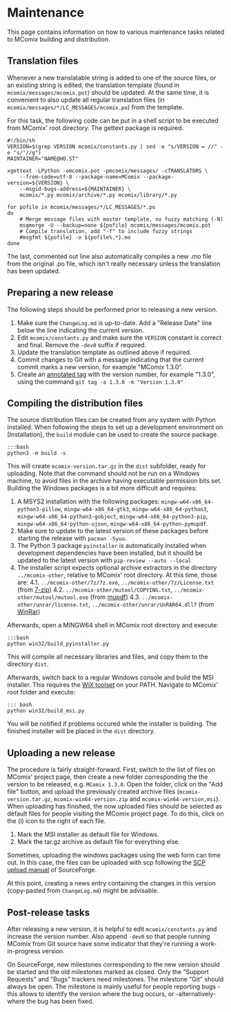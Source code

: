 Maintenance
===========

This page contains information on how to various maintenance tasks related to MComix building and distribution.

Translation files
-----------------

Whenever a new translatable string is added to one of the source files, or an existing string is edited, the translation template (found in `mcomix/messages/mcomix.pot`) should be updated. At the same time, it is convenient to also update all regular translation files (in `mcomix/messages/*/LC_MESSAGES/mcomix.po`) from the template.

For this task, the following code can be put in a shell script to be executed from MComix' root directory. The gettext package is required.

~~~~~~
#!/bin/sh
VERSION=$(grep VERSION mcomix/constants.py | sed -e "s/VERSION = //" -e "s/'//g")
MAINTAINER="NAME@HO.ST"

xgettext -LPython -omcomix.pot -pmcomix/messages/ -cTRANSLATORS \
	--from-code=utf-8 --package-name=MComix --package-version=${VERSION} \
	--msgid-bugs-address=${MAINTAINER} \
	mcomix/*.py mcomix/archive/*.py mcomix/library/*.py

for pofile in mcomix/messages/*/LC_MESSAGES/*.po
do
	# Merge message files with master template, no fuzzy matching (-N)
	msgmerge -U --backup=none ${pofile} mcomix/messages/mcomix.pot
	# Compile translation, add "-f" to include fuzzy strings
	#msgfmt ${pofile} -o ${pofile%.*}.mo
done
~~~~~~

The last, commented out line also automatically compiles a new .mo file from the original .po file, which isn't really necessary unless the translation has been updated.


Preparing a new release
-----------------------

The following steps should be performed prior to releasing a new version.

1. Make sure the `ChangeLog.md` is up-to-date. Add a "Release Date" line below the line indicating the current version.
2. Edit `mcomix/constants.py` and make sure the `VERSION` constant is correct and final. Remove the `-dev0` suffix if required.
3. Update the translation template as outlined above if required.
4. Commit changes to Git with a message indicating that the current commit marks a new version, for example "MComix 1.3.0".
5. Create an [annotated tag](https://git-scm.com/book/en/v2/Git-Basics-Tagging) with the version number, for example "1.3.0", using the command `git tag -a 1.3.0 -m "Version 1.3.0"`


Compiling the distribution files
--------------------------------

The source distribution files can be created from any system with Python installed. When following the steps to set up a development environment on [Installation], the `build` module can be used to create the source package.

~~~~~~
:::bash
python3 -m build -s
~~~~~~

This will create `mcomix-version.tar.gz` in the `dist` subfolder, ready for uploading. Note that the command should not be run on a Windows machine, to avoid files in the archive having executable permission bits set. Building the Windows packages is a bit more difficult and requires:

1. A MSYS2 installation with the following packages: `mingw-w64-x86_64-python3-pillow`, `mingw-w64-x86_64-gtk3`, `mingw-w64-x86_64-python3`, `mingw-w64-x86_64-python3-gobject`, `mingw-w64-x86_64-python3-pip`, `mingw-w64-x86_64-python-ujson`, `mingw-w64-x86_64-python-pymupdf`. 
2. Make sure to update to the latest version of these packages before starting the release with `pacman -Syuu`.
3. The Python 3 package `pyinstaller` is automatically installed when development dependencies have been installed, but it shoulld be updated to the latest version with `pip-review --auto --local`
4. The installer script expects optional archive extractors in the directory `../mcomix-other`,  relative to MComix' root directory.  At this time, those are:
4.1. `../mcomix-other/7z/7z.exe`, `../mcomix-other/7z/License.txt` (from [7-zip](https://www.7-zip.org/download.html))
4.2. `../mcomix-other/mutool/COPYING.txt`, `../mcomix-other/mutool/mutool.exe` (from [mupdf](https://mupdf.com/releases/index.html))
4.3. `../mcomix-other/unrar/license.txt`, `../mcomix-other/unrar/UnRAR64.dll7` (from [WinRar](https://www.rarlab.com/rar_add.htm))

Afterwards, open a MINGW64 shell in MComix root directory and execute:

~~~~~~
:::bash
python win32/build_pyinstaller.py
~~~~~~

This will compile all necessary libraries and files, and copy them to the directory `dist`.

Afterwards, switch back to a regular Windows console and build the MSI installer. This requires the [WiX toolset](https://wixtoolset.org/docs/wix3/) on your PATH. Navigate to MComix' root folder and execute:

~~~~~~~
::: bash
python win32/build_msi.py
~~~~~~~

You will be notified if problems occured while the installer is building. The finished installer will be placed in the `dist` directory.

Uploading a new release
-----------------------

The procedure is fairly straight-forward. First, switch to the list of files on MComix' project page, then create a new folder corresponding the the version to be released, e.g. `MComix 1.3.0`. Open the folder, click on the "Add file" button, and upload the previously created archive files (`mcomix-version.tar.gz`, `mcomix-win64-version.zip` and `mcomix-win64-version,msi`). When uploading has finished, the now uploaded files should be selected as default files for people visiting the MComix project page. To do this, click on the (i) icon to the right of each file.

1. Mark the MSI installer as default file for Windows.
2. Mark the tar.gz archive as default file for everything else.

Sometimes, uploading the windows packages using the web form can time out. In this case, the files can be uploaded with scp following the [SCP upload manual](https://sourceforge.net/p/forge/documentation/SCP/) of SourceForge.

At this point, creating a news entry containing the changes in this version (copy-pasted from `ChangeLog.md`) might be advisable.


Post-release tasks
------------------

After releasing a new version, it is helpful to edit `mcomix/constants.py` and increase the version number. Also append `-dev0` so that people running MComix from Git source have some indicator that they're running a work-in-progress version.

On SourceForge, new milestones corresponding to the new version should be started and the old milestones marked as closed. Only the "Support Requests" and "Bugs" trackers need milestones. The milestone "Git" should always be open. The milestone is mainly useful for people reporting bugs - this allows to identify the version where the bug occurs, or -alternatively- where the bug has been fixed.
